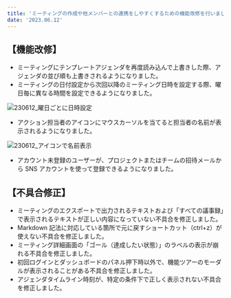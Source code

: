```yaml
---
title: 'ミーティングの作成や他メンバーとの連携をしやすくするための機能改修を行いました。その他不具合の修正を行いました。'
date: '2023.06.12'
---
```


## 【機能改修】

- ミーティングにテンプレートアジェンダを再度読み込んで上書きした際、アジェンダの並び順も上書きされるようになりました。
- ミーティングの日付設定から次回以降のミーティング日時を設定する際、曜日毎に異なる時間を設定できるようになりました。

![230612_曜日ごとに日時設定](https://github.com/uniba/super-good-meetings-portal/assets/92074639/7c9d147b-aeea-413d-a561-21ea7fb148fc)

- アクション担当者のアイコンにマウスカーソルを当てると担当者の名前が表示されるようになりました。

![230612_アイコンで名前表示](https://github.com/uniba/super-good-meetings-portal/assets/92074639/024666ca-4066-4be3-98e5-3f0215ae394b)

- アカウント未登録のユーザーが、プロジェクトまたはチームの招待メールから SNS アカウントを使って登録できるようになりました。


## 【不具合修正】

- ミーティングのエクスポートで出力されるテキストおよび「すべての議事録」で表示されるテキストが正しい内容になっていない不具合を修正しました。
- Markdown 記法に対応している箇所で元に戻すショートカット（ctrl+z）が使えない不具合を修正しました。
- ミーティング詳細画面の「ゴール（達成したい状態）」のラベルの表示が崩れる不具合を修正しました。
- 初回ログインとダッシュボードのパネル押下時以外で、機能ツアーのモーダルが表示されることがある不具合を修正しました。
- アジェンダタイムライン時刻が、特定の条件下で正しく表示されない不具合を修正しました。
